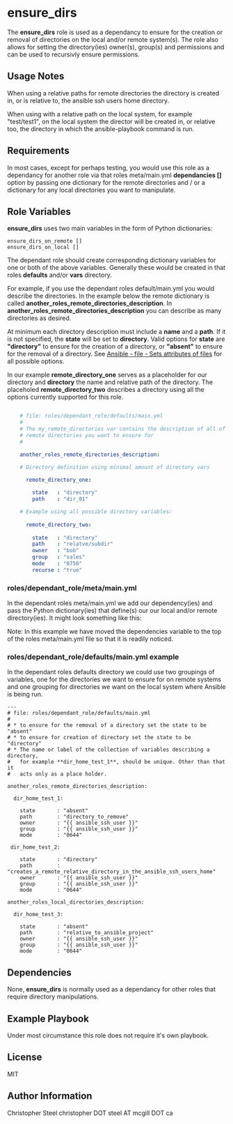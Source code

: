 ensure_dirs
===========


The **ensure_dirs** role is used as a dependancy to ensure for the creation or removal of directories on the local and/or remote system(s). The role also allows for setting the directory(ies) owner(s), group(s) and permissions and can be used to recursivly ensure permissions.

Usage Notes
-----------

When using a relative paths for remote directories the directory is created in, or is relative to, the ansible ssh users home directory.

When using with a relative path on the local system, for example "test/test1", on the local system the director will be created in, or relative too, the directory in which the ansible-playbook command is run.

Requirements
------------

In most cases, except for perhaps testing, you would use this role as a dependancy for another role via that roles meta/main.yml **dependancies []** option by passing one dictionary for the remote directories and / or a dictionary for any local directories you want to manipulate.

Role Variables
--------------

**ensure_dirs** uses two main variables in the form of Python dictionaries:

    ensure_dirs_on_remote []
    ensure_dirs_on_local []

The dependant role should create corresponding dictionary variables for one or both of the above variables. Generally these would be created in that roles **defaults** and/or **vars** directory.

For example, if you use the dependant roles default/main.yml you would describe the directories. In the example below the remote dictionary is called  **another_roles_remote_directories_description**. In **another_roles_remote_directories_description** you can describe as many directories as desired.

At minimum each directory description must include a **name** and a **path**. If it is not specified, the **state** will be set to **directory**. Valid options for **state** are **"directory"** to ensure for the creation of a directory, or **"absent"** to ensure for the removal of a directory. See [Ansible - file - Sets attributes of files](http://docs.ansible.com/ansible/file_module.html) for all possible options.

In our example **remote_directory_one** serves as a placeholder for our directory and **directory** the name and relative path of the directory. The placeholed **remote_directory_two** describes a directory using all the options currently supported for this role. 

```yaml

    # file: roles/dependant_role/defaults/main.yml
    #
    # The my_remote_directories var contains the description of all of the
    # remote directories you want to ensure for
    #

    another_roles_remote_directories_description:

    # Directory definition using minimal amount of directory vars

      remote_directory_one:
    
        state   : "directory"
        path    : "dir_01"

    # Example using all possible directory variables:
    
      remote_directory_two:
    
        state   : "directory"
        path    : "relatve/subdir"
        owner   : "bob"
        group   : "sales"
        mode    : "0750"
        recurse : "true"
```

### roles/dependant_role/meta/main.yml

In the dependant roles meta/main.yml we add our dependency(ies) and pass the Python dictionary(ies) that define(s) our our local and/or remote directory(ies). It might look something like this:

Note: In this example we have moved the dependencies variable to the top of the roles meta/main.yml file so that it is readily noticed.


### roles/dependant_role/defaults/main.yml example

In the dependant roles defaults directory we could use two groupings of variables, one
for the directories we want to ensure for on remote systems and one grouping for
directories we want on the local system where Ansible is being run.

    ---
    # file: roles/dependant_role/defaults/main.yml
    # 
    # * to ensure for the removal of a directory set the state to be "absent"
    # * to ensure for creation of directory set the state to be "directory"
    # * The name or label of the collection of variables describing a directory,
    #   for example **dir_home_test_1**, should be unique. Other than that it
    #   acts only as a place holder.
    
    another_roles_remote_directories_description:
    
      dir_home_test_1:
    
        state       : "absent"
        path        : "directory_to_remove"
        owner       : "{{ ansible_ssh_user }}"
        group       : "{{ ansible_ssh_user }}"
        mode        : "0644"
    
     dir_home_test_2:
    
        state       : "directory"
        path        : "creates_a_remote_relative_directory_in_the_ansible_ssh_users_home"
        owner       : "{{ ansible_ssh_user }}"
        group       : "{{ ansible_ssh_user }}"
        mode        : "0644"
    
    another_roles_local_directories_description:
    
      dir_home_test_3:
    
        state       : "absent"
        path        : "relative_to_ansible_project"
        owner       : "{{ ansible_ssh_user }}"
        group       : "{{ ansible_ssh_user }}"
        mode        : "0644"

Dependencies
------------

None, **ensure_dirs** is normally used as a dependancy for other roles that require directory manipulations.

Example Playbook
----------------

Under most circumstance this role does not require it's own playbook.

License
-------

MIT

Author Information
------------------

Christopher Steel
christopher DOT steel AT mcgill DOT ca
